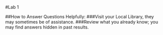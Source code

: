 #Lab 1

##How to Answer Questions Helpfully:
###Visit your Local Library, they may sometimes be of assistance. 
###Review what you already know; you may find answers hidden in past results.

